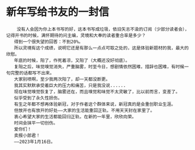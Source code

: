 # 新年写给书友的一封信
        没有人会因为你上本书写的好，这本书写成垃圾，依旧矢志不渝的订阅（少部分读者会），记得开书的时候，满怀期待的问主编，灵境和大奉的读者重合率是多少？
       得到一个很失望的回答：不到20%。
       所以灵境有这个成绩，说明它还是有那么一点点可取之处的，这是体验新题材的我，最大的欣慰。
       年底的时候，阳了，作死着凉，又阳了（大概还没好彻底）。
       复阳之后，味觉嗅觉消失，严重脑雾，时至今日，想剧情依然困难，措辞也困难，有时候一句完整的话都写不出来。
       大家别喷啊，至少我两次阳了，却一天都没断更。
       我其实默默承受着巨大的压力和痛苦，只是我没说......
       现在味觉嗅觉恢复了，脑雾还在，而且嗅觉和味觉不太灵敏了，比以前而言，变差了。
       似乎受到了永久性损伤。
       有生之年都不想再体验新冠，对于作者这个群体来说，新冠真的是会重创职业生涯。
       但放开也有放开的好处——大家的生活能重回正轨，不用天天封在家里了。
       衷心希望大家的生活都能回归正轨，在新的一年里，欣欣向荣。
       时间会抹平一切创伤。
       爱你们！
       卖报小郎君！
       ——2023年1月16日。